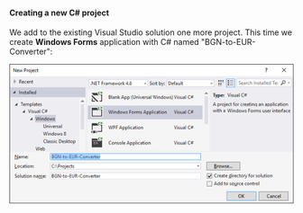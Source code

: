 #### Creating a new C# project

We add to the existing Visual Studio solution one more project. This time we creatе **Windows Forms** application with C# named "BGN-to-EUR-Converter":

![](/assets/chapter-2-images/13.Currency-converter-02.png)